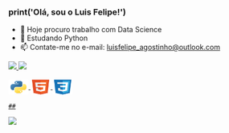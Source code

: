 ### print('Olá, sou o Luis Felipe!')

- 🔭 Hoje procuro trabalho com Data Science 
- 🌱 Estudando Python 
- 📫 Contate-me no e-mail: luisfelipe_agostinho@outlook.com

<div>
  <a href="https://github.com/Agostinho-L">
  <img height="180em" src="https://github-readme-stats.vercel.app/api?username=Agostinho-L&show_icons=true&theme=dark&include_all_commits=true&count_private=true"/>
  <img height="180em" src="https://github-readme-stats.vercel.app/api/top-langs/?username=Agostinho-L&layout=compact&langs_count=7&theme=dark"/>
  
</div>

  <div style="display: inline_block"><br>
    <img align="center" alt="Rafa-Python" height="30" width="40" src="https://raw.githubusercontent.com/devicons/devicon/master/icons/python/python-original.svg">
    <img align="center" alt="Rafa-HTML" height="30" width="40" src="https://raw.githubusercontent.com/devicons/devicon/master/icons/html5/html5-original.svg">
    <img align="center" alt="Rafa-CSS" height="30" width="40" src="https://raw.githubusercontent.com/devicons/devicon/master/icons/css3/css3-original.svg">
   
    ##
    
 <div> 
    <a href="https://instagram.com/luis.b25" target="_blank"><img src="https://img.shields.io/badge/-Instagram-%23E4405F?style=for-the-badge&logo=instagram&logoColor=white" target="_blank"></a>
   
  </div>   
